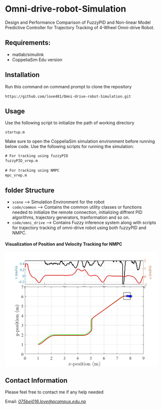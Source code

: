 # Omni-drive-robot-Simulation
Design and Performance Comparison of FuzzyPID and Non-linear Model Predictive Controller for Trajectory Tracking of 4-Wheel Omni-drive Robot.

## Requirements:
* matlab/simulink
* CoppeliaSim Edu version

## Installation
Run this command on command prompt to clone the repository

`https://github.com/love481/Omni-drive-robot-Simulation.git`


## Usage
Use the following script to initialize the path of working directory
```
startup.m
```

Make sure to open the CoppeliaSim simulation environment before running below code.
Use the following scripts for running the simulation:
```
# For tracking using fuzzyPID
fuzzyPID_vrep.m

# For tracking using NMPC
mpc_vrep.m

```

## folder Structure
* `scene` --> Simulation Environment for the robot
* `code/common` --> Contains the common utility classes or functions needed to initialize the remote connection, initializing diffrent PID algorithms, trajectory generators, tranformation and so on.
* `code/omni_drive` --> Contains Fuzzy inference system along with scripts for trajectory tracking of omni-drive robot using both fuzzyPID and NMPC.


#### Visualization of Position and Velocity Tracking for NMPC
![Non-linear Model predictive controller](mpc_trajectory.jpg)


## Contact Information
Please feel free to contact me if any help needed

Email: *075bei016.love@pcampus.edu.np*

